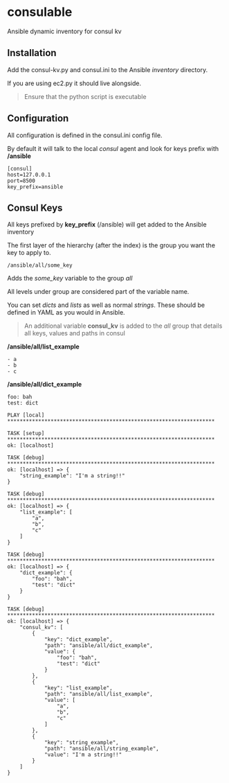 # consulable
Ansible dynamic inventory for consul kv

## Installation

Add the consul-kv.py and consul.ini to the Ansible *inventory* directory.

If you are using ec2.py it should live alongside.

> Ensure that the python script is executable


## Configuration

All configuration is defined in the consul.ini config file.

By default it will talk to the local *consul* agent and look for keys prefix with **/ansible**

```
[consul]
host=127.0.0.1
port=8500
key_prefix=ansible
```

## Consul Keys

All keys prefixed by **key_prefix** (/ansible) will get added to the Ansible inventory

The first layer of the hierarchy (after the index) is the group you want the key to apply to.

```
/ansible/all/some_key
```

Adds the *some_key* variable to the group *all*

All levels under group are considered part of the variable name.

You can set *dicts* and *lists* as well as normal *strings*. These should be defined in YAML as you would in Ansible.

> An additional variable **consul_kv** is added to the *all* group that details all keys, values and paths in consul

**/ansible/all/list_example**
```
- a
- b
- c
```

**/ansible/all/dict_example**
```
foo: bah
test: dict
```

```
PLAY [local] *******************************************************************

TASK [setup] *******************************************************************
ok: [localhost]

TASK [debug] *******************************************************************
ok: [localhost] => {
    "string_example": "I'm a string!!"
}

TASK [debug] *******************************************************************
ok: [localhost] => {
    "list_example": [
        "a",
        "b",
        "c"
    ]
}

TASK [debug] *******************************************************************
ok: [localhost] => {
    "dict_example": {
        "foo": "bah",
        "test": "dict"
    }
}

TASK [debug] *******************************************************************
ok: [localhost] => {
    "consul_kv": [
        {
            "key": "dict_example",
            "path": "ansible/all/dict_example",
            "value": {
                "foo": "bah",
                "test": "dict"
            }
        },
        {
            "key": "list_example",
            "path": "ansible/all/list_example",
            "value": [
                "a",
                "b",
                "c"
            ]
        },
        {
            "key": "string_example",
            "path": "ansible/all/string_example",
            "value": "I'm a string!!"
        }
    ]
}


```
